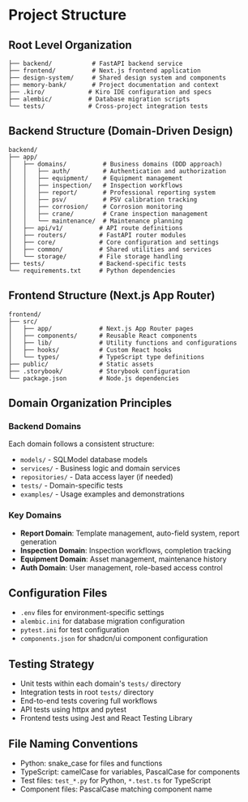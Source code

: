 # Project Structure

## Root Level Organization
```
├── backend/           # FastAPI backend service
├── frontend/          # Next.js frontend application
├── design-system/     # Shared design system and components
├── memory-bank/       # Project documentation and context
├── .kiro/            # Kiro IDE configuration and specs
├── alembic/          # Database migration scripts
└── tests/            # Cross-project integration tests
```

## Backend Structure (Domain-Driven Design)
```
backend/
├── app/
│   ├── domains/          # Business domains (DDD approach)
│   │   ├── auth/         # Authentication and authorization
│   │   ├── equipment/    # Equipment management
│   │   ├── inspection/   # Inspection workflows
│   │   ├── report/       # Professional reporting system
│   │   ├── psv/          # PSV calibration tracking
│   │   ├── corrosion/    # Corrosion monitoring
│   │   ├── crane/        # Crane inspection management
│   │   └── maintenance/  # Maintenance planning
│   ├── api/v1/          # API route definitions
│   ├── routers/         # FastAPI router modules
│   ├── core/            # Core configuration and settings
│   ├── common/          # Shared utilities and services
│   └── storage/         # File storage handling
├── tests/               # Backend-specific tests
└── requirements.txt     # Python dependencies
```

## Frontend Structure (Next.js App Router)
```
frontend/
├── src/
│   ├── app/             # Next.js App Router pages
│   ├── components/      # Reusable React components
│   ├── lib/             # Utility functions and configurations
│   ├── hooks/           # Custom React hooks
│   └── types/           # TypeScript type definitions
├── public/              # Static assets
├── .storybook/          # Storybook configuration
└── package.json         # Node.js dependencies
```

## Domain Organization Principles

### Backend Domains
Each domain follows a consistent structure:
- `models/` - SQLModel database models
- `services/` - Business logic and domain services
- `repositories/` - Data access layer (if needed)
- `tests/` - Domain-specific tests
- `examples/` - Usage examples and demonstrations

### Key Domains
- **Report Domain**: Template management, auto-field system, report generation
- **Inspection Domain**: Inspection workflows, completion tracking
- **Equipment Domain**: Asset management, maintenance history
- **Auth Domain**: User management, role-based access control

## Configuration Files
- `.env` files for environment-specific settings
- `alembic.ini` for database migration configuration
- `pytest.ini` for test configuration
- `components.json` for shadcn/ui component configuration

## Testing Strategy
- Unit tests within each domain's `tests/` directory
- Integration tests in root `tests/` directory
- End-to-end tests covering full workflows
- API tests using httpx and pytest
- Frontend tests using Jest and React Testing Library

## File Naming Conventions
- Python: snake_case for files and functions
- TypeScript: camelCase for variables, PascalCase for components
- Test files: `test_*.py` for Python, `*.test.ts` for TypeScript
- Component files: PascalCase matching component name